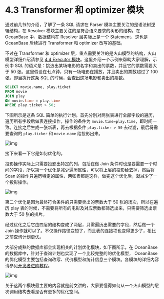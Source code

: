 # 4.3 Transformer 和 optimizer 模块

通过前几节的介绍，了解了一条 SQL 请求在 Parser 模块主要关注的是语法树逻辑结构，在 Resolver 模块主要关注的是符合语义要求的树形的结构。在 OceanBase 中，数据结构在 Resolver 层实际上是一个 Statement，这也是 OceanBase 后续进行 Transformer 和 optimizer 改写的基础。

不过在 Transformer 和 optimizer 层，重点需要关注的是火山模型的结构，火山模型详细介绍请参见 [4.4 Executor 模块](5.executor.md)。这里介绍一个示例来帮助大家理解，示例中 SQL 的语义是：挑选出某场电影的名字和卖出的票数，并且它的票数需要大于 50 张。这里假设在七点钟，只有一场电影在播放，并且卖出的票数超过了 100 张。即当执行这条 SQL 的时候，会查出这场电影和卖出的票数。

```sql
SELECT movie.name, play.ticket
FROM movie
JOIN play
ON movie.time = play.time
WHERE play.ticket > 50;
```

下图所示是这条 SQL 简单的执行计划。首先分别对两张表进行全部字段的遍历，遍历所有字段后做表连接操作，操作的条件为 `movie.time=play.time`，即时间一致。连接之后生成一张新表，再去根据条件 `play.ticker > 50` 去过滤，最后将需要查询的 `play.ticker` 和 `movie.name` 给投影出来。

![img](https://obbusiness-private.oss-cn-shanghai.aliyuncs.com/doc/img/kernel-quickstart/V1.0.0/zh-CN/4.sql-engine/4.transformer-optimizer-01.png)

接下来看一下它是如何优化的。

投影操作实际上只需要投影出特定的列，包括在做 Join 条件时也是要需要一个时间的字段，所以第一个优化是减少遍历属性，可以将上层的投影给去掉，然后将 Scan 的操作只遍历特定的属性，两张表都是这样，做完这个优化后，就减少了一个投影操作。

![img](https://obbusiness-private.oss-cn-shanghai.aliyuncs.com/doc/img/kernel-quickstart/V1.0.0/zh-CN/4.sql-engine/4.transformer-optimizer-02.png)

第二个优化是因为最终符合条件的只需要卖出的票数大于 50 张的场次，所以在遍历 play 表的时候，不需要将所有的电影及对应票数都筛选出来，只需要筛选出票数大于 50 张的排片。

经过优化之后它由四层的结构变成了两层，只需遍历出需要的字段，然后做一个 Join 操作就可以了。不仅操作路径变短了，而且表的连接项也变得更少了，相比之前查询计划更优。

大部分成熟的数据库都会实现相关的计划优化模块，如下图所示，在 OceanBase 的数据库中，针对于查询计划也实现了一个比较完整的的优化模型， OceanBase 的优化模型主要包括查询改写、代价模型和统计信息三个模块。各模块的详细内容请参见[开发者进阶教程](https://www.oceanbase.com/docs/community-developer-advance-0000000000722895)。

![img](https://obbusiness-private.oss-cn-shanghai.aliyuncs.com/doc/img/kernel-quickstart/V1.0.0/zh-CN/4.sql-engine/4.transformer-optimizer-03.png)

关于这两个模块最主要的内容就是前文讲的，大家要懂得如何从一个火山模型的层次调用结构去看是否有更多的优化空间。
